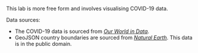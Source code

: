 This lab is more free form and involves visualising COVID-19 data.


Data sources:
- The COVID-19 data is sourced from *[Our World in Data][OWID]*.
- GeoJSON country boundaries are sourced from *[Natural Earth][NE]*.
  This data is in the public domain.


[OWID]: <https://github.com/owid/covid-19-data>
[NE]: <https://www.naturalearthdata.com>
